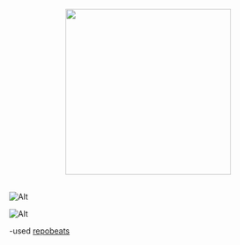 
<p align="center">
  <img src="http://image.cocoroise.cn/clogo.png" width="300"/>
  <br><br>
</p>

![Alt](https://repobeats.axiom.co/api/embed/31c8abe457b0a3e88818b52f6d03a088bb4f5634.svg "Repobeats analytics image")

![Alt](https://repobeats.axiom.co/api/embed/135247b90f3e63ba492282788b530f7264cf6c5f.svg "Repobeats analytics image")

-used [repobeats](https://repobeats.axiom.co/)
